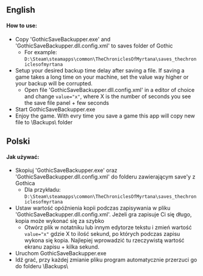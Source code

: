 ## English

#### How to use:
- Copy 'GothicSaveBackupper.exe' and 'GothicSaveBackupper.dll.config.xml' to saves folder of Gothic
	- For example: `D:\Steam\steamapps\common\TheChroniclesOfMyrtana\saves_thechroniclesofmyrtana`
- Setup your desired backup time delay after saving a file. If saving a game takes a long time on your machine, set the value way higher or your backup will be corrupted.
	- Open file 'GothicSaveBackupper.dll.config.xml' in a editor of choice and change `value="x"`, where X is the number of seconds you see the save file panel + few seconds
- Start GothicSaveBackupper.exe
- Enjoy the game. With evry time you save a game this app will copy new file to \Backups\ folder


## Polski

#### Jak używać:
- Skopiuj 'GothicSaveBackupper.exe' oraz 'GothicSaveBackupper.dll.config.xml' do folderu zawierającym save'y z Gothica
	- Dla przykładu: `D:\Steam\steamapps\common\TheChroniclesOfMyrtana\saves_thechroniclesofmyrtana`
- Ustaw wartość opóźnienia kopii podczas zapisywania w pliku 'GothicSaveBackupper.dll.config.xml'. Jeżeli gra zapisuje Ci się długo, kopia może wykonać się za szybko
	- Otwórz plik w notatniku lub innym edytorze tekstu i zmień wartość `value="x"` gdzie X to ilość sekund, po których podczas zapisu wykona się kopia. Najlepiej wprowadzić tu rzeczywistą wartość ekranu zapisu + kilka sekund.
- Uruchom GothicSaveBackupper.exe
- Idź grać, przy każdej zmianie pliku program automatycznie przerzuci go do folderu \Backups\

